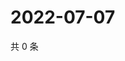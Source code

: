 # 2022-07-07

共 0 条

<!-- BEGIN WEIBO -->
<!-- 最后更新时间 Thu Jul 07 2022 03:00:35 GMT+0800 (China Standard Time) -->

<!-- END WEIBO -->
